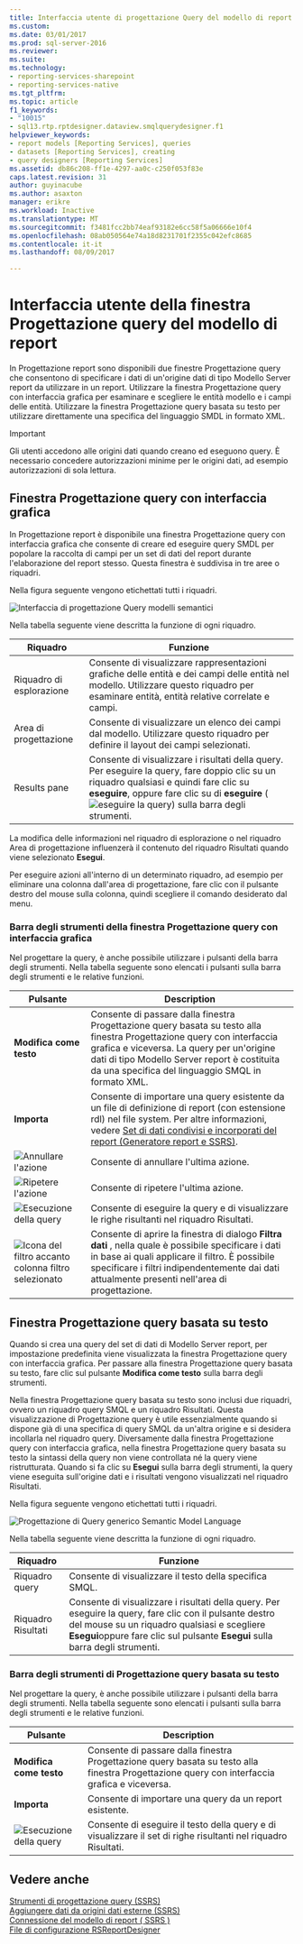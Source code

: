 ```yaml
---
title: Interfaccia utente di progettazione Query del modello di report | Documenti Microsoft
ms.custom: 
ms.date: 03/01/2017
ms.prod: sql-server-2016
ms.reviewer: 
ms.suite: 
ms.technology:
- reporting-services-sharepoint
- reporting-services-native
ms.tgt_pltfrm: 
ms.topic: article
f1_keywords:
- "10015"
- sql13.rtp.rptdesigner.dataview.smqlquerydesigner.f1
helpviewer_keywords:
- report models [Reporting Services], queries
- datasets [Reporting Services], creating
- query designers [Reporting Services]
ms.assetid: db86c208-ff1e-4297-aa0c-c250f053f83e
caps.latest.revision: 31
author: guyinacube
ms.author: asaxton
manager: erikre
ms.workload: Inactive
ms.translationtype: MT
ms.sourcegitcommit: f3481fcc2bb74eaf93182e6cc58f5a06666e10f4
ms.openlocfilehash: 08ab050564e74a18d8231701f2355c042efc8685
ms.contentlocale: it-it
ms.lasthandoff: 08/09/2017

---
```

# <a name="report-model-query-designer-user-interface"></a>Interfaccia utente della finestra Progettazione query del modello di report
  In Progettazione report sono disponibili due finestre Progettazione query che consentono di specificare i dati di un'origine dati di tipo Modello Server report da utilizzare in un report. Utilizzare la finestra Progettazione query con interfaccia grafica per esaminare e scegliere le entità modello e i campi delle entità. Utilizzare la finestra Progettazione query basata su testo per utilizzare direttamente una specifica del linguaggio SMDL in formato XML.  
  
> [!IMPORTANT]  
>  Gli utenti accedono alle origini dati quando creano ed eseguono query. È necessario concedere autorizzazioni minime per le origini dati, ad esempio autorizzazioni di sola lettura.  
  
## <a name="graphical-query-designer"></a>Finestra Progettazione query con interfaccia grafica  
 In Progettazione report è disponibile una finestra Progettazione query con interfaccia grafica che consente di creare ed eseguire query SMDL per popolare la raccolta di campi per un set di dati del report durante l'elaborazione del report stesso. Questa finestra è suddivisa in tre aree o riquadri.  
  
 Nella figura seguente vengono etichettati tutti i riquadri.  
  
 ![Interfaccia di progettazione Query modelli semantici](../../reporting-services/report-data/media/rsqd-dsawmodel-smql.gif "progettazione Query modelli semantici dell'interfaccia utente")  
  
 Nella tabella seguente viene descritta la funzione di ogni riquadro.  
  
|Riquadro|Funzione|  
|----------|--------------|  
|Riquadro di esplorazione|Consente di visualizzare rappresentazioni grafiche delle entità e dei campi delle entità nel modello. Utilizzare questo riquadro per esaminare entità, entità relative correlate e campi.|  
|Area di progettazione|Consente di visualizzare un elenco dei campi dal modello. Utilizzare questo riquadro per definire il layout dei campi selezionati.|  
|Results pane|Consente di visualizzare i risultati della query. Per eseguire la query, fare doppio clic su un riquadro qualsiasi e quindi fare clic su **eseguire**, oppure fare clic su di **eseguire** (![eseguire la query](../../reporting-services/report-data/media/rsqdicon-run.gif "eseguire la query")) sulla barra degli strumenti.|  
  
 La modifica delle informazioni nel riquadro di esplorazione o nel riquadro Area di progettazione influenzerà il contenuto del riquadro Risultati quando viene selezionato **Esegui**.  
  
 Per eseguire azioni all'interno di un determinato riquadro, ad esempio per eliminare una colonna dall'area di progettazione, fare clic con il pulsante destro del mouse sulla colonna, quindi scegliere il comando desiderato dal menu.  
  
### <a name="graphical-query-designer-toolbar"></a>Barra degli strumenti della finestra Progettazione query con interfaccia grafica  
 Nel progettare la query, è anche possibile utilizzare i pulsanti della barra degli strumenti. Nella tabella seguente sono elencati i pulsanti sulla barra degli strumenti e le relative funzioni.  
  
|Pulsante|Description|  
|------------|-----------------|  
|**Modifica come testo**|Consente di passare dalla finestra Progettazione query basata su testo alla finestra Progettazione query con interfaccia grafica e viceversa. La query per un'origine dati di tipo Modello Server report è costituita da una specifica del linguaggio SMQL in formato XML.|  
|**Importa**|Consente di importare una query esistente da un file di definizione di report (con estensione rdl) nel file system. Per altre informazioni, vedere [Set di dati condivisi e incorporati del report &#40;Generatore report e SSRS&#41;](../../reporting-services/report-data/report-embedded-datasets-and-shared-datasets-report-builder-and-ssrs.md).|  
|![Annullare l'azione](../../reporting-services/report-data/media/rsqdicon-undo.gif "annullata")|Consente di annullare l'ultima azione.|  
|![Ripetere l'azione](../../reporting-services/report-data/media/rsqdicon-redo.gif "Ripeti azione")|Consente di ripetere l'ultima azione.|  
|![Esecuzione della query](../../reporting-services/report-data/media/rsqdicon-run.gif "Esecuzione della query")|Consente di eseguire la query e di visualizzare le righe risultanti nel riquadro Risultati.|  
|![Icona del filtro accanto colonna filtro selezionato](../../reporting-services/report-data/media/rsqdicon-filter.gif "icona del filtro accanto colonna di filtro selezionata")|Consente di aprire la finestra di dialogo **Filtra dati** , nella quale è possibile specificare i dati in base ai quali applicare il filtro. È possibile specificare i filtri indipendentemente dai dati attualmente presenti nell'area di progettazione.|  
  
## <a name="text-based-query-designer"></a>Finestra Progettazione query basata su testo  
 Quando si crea una query del set di dati di Modello Server report, per impostazione predefinita viene visualizzata la finestra Progettazione query con interfaccia grafica. Per passare alla finestra Progettazione query basata su testo, fare clic sul pulsante **Modifica come testo** sulla barra degli strumenti.  
  
 Nella finestra Progettazione query basata su testo sono inclusi due riquadri, ovvero un riquadro query SMQL e un riquadro Risultati. Questa visualizzazione di Progettazione query è utile essenzialmente quando si dispone già di una specifica di query SMQL da un'altra origine e si desidera incollarla nel riquadro query. Diversamente dalla finestra Progettazione query con interfaccia grafica, nella finestra Progettazione query basata su testo la sintassi della query non viene controllata né la query viene ristrutturata. Quando si fa clic su **Esegui** sulla barra degli strumenti, la query viene eseguita sull'origine dati e i risultati vengono visualizzati nel riquadro Risultati.  
  
 Nella figura seguente vengono etichettati tutti i riquadri.  
  
 ![Progettazione di Query generico Semantic Model Language](../../reporting-services/report-data/media/rsqd-dsawmodel-smql-generic.gif "progettazione Query di linguaggio Semantic Model generico")  
  
 Nella tabella seguente viene descritta la funzione di ogni riquadro.  
  
|Riquadro|Funzione|  
|----------|--------------|  
|Riquadro query|Consente di visualizzare il testo della specifica SMQL.|  
|Riquadro Risultati|Consente di visualizzare i risultati della query. Per eseguire la query, fare clic con il pulsante destro del mouse su un riquadro qualsiasi e scegliere **Esegui**oppure fare clic sul pulsante **Esegui** sulla barra degli strumenti.|  
  
### <a name="text-based-query-designer-toolbar"></a>Barra degli strumenti di Progettazione query basata su testo  
 Nel progettare la query, è anche possibile utilizzare i pulsanti della barra degli strumenti. Nella tabella seguente sono elencati i pulsanti sulla barra degli strumenti e le relative funzioni.  
  
|Pulsante|Description|  
|------------|-----------------|  
|**Modifica come testo**|Consente di passare dalla finestra Progettazione query basata su testo alla finestra Progettazione query con interfaccia grafica e viceversa.|  
|**Importa**|Consente di importare una query da un report esistente.|  
|![Esecuzione della query](../../reporting-services/report-data/media/rsqdicon-run.gif "Esecuzione della query")|Consente di eseguire il testo della query e di visualizzare il set di righe risultanti nel riquadro Risultati.|  
  
## <a name="see-also"></a>Vedere anche  
 [Strumenti di progettazione query &#40;SSRS&#41;](../../reporting-services/report-data/query-design-tools-ssrs.md)   
 [Aggiungere dati da origini dati esterne &#40;SSRS&#41;](../../reporting-services/report-data/add-data-from-external-data-sources-ssrs.md)   
 [Connessione del modello di report &#40; SSRS &#41;](../../reporting-services/report-data/report-model-connection-ssrs.md)   
 [File di configurazione RSReportDesigner](../../reporting-services/report-server/rsreportdesigner-configuration-file.md)  
  
  

